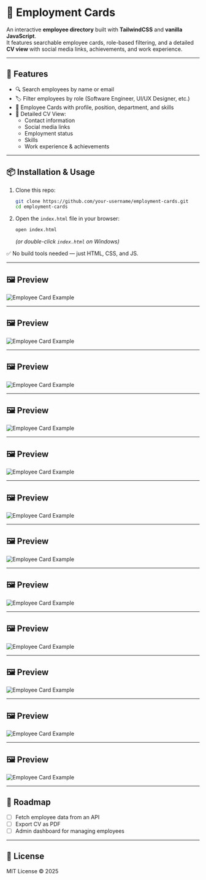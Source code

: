 # 📇 Employment Cards

An interactive **employee directory** built with **TailwindCSS** and **vanilla JavaScript**.  
It features searchable employee cards, role-based filtering, and a detailed **CV view** with social media links, achievements, and work experience.

---

## 🚀 Features

- 🔍 Search employees by name or email  
- 🏷️ Filter employees by role (Software Engineer, UI/UX Designer, etc.)  
- 📑 Employee Cards with profile, position, department, and skills  
- 📄 Detailed CV View:
  - Contact information  
  - Social media links  
  - Employment status  
  - Skills  
  - Work experience & achievements  

---

## 📦 Installation & Usage

1. Clone this repo:

   ```bash
   git clone https://github.com/your-username/employment-cards.git
   cd employment-cards
   ```

2. Open the `index.html` file in your browser:

   ```bash
   open index.html
   ```

   *(or double-click `index.html` on Windows)*

✅ No build tools needed — just HTML, CSS, and JS.

---

## 🖼️ Preview

![Employee Card Example]('https://github.com/kitenebie/WEAPS-SSU-Prototype/blob/main/doc/1.png')

---


## 🖼️ Preview

![Employee Card Example]('https://github.com/kitenebie/WEAPS-SSU-Prototype/blob/main/doc/2.png')

---


## 🖼️ Preview

![Employee Card Example]('https://github.com/kitenebie/WEAPS-SSU-Prototype/blob/main/doc/3.png')

---


## 🖼️ Preview

![Employee Card Example]('https://github.com/kitenebie/WEAPS-SSU-Prototype/blob/main/doc/4.png')

---


## 🖼️ Preview

![Employee Card Example]('https://github.com/kitenebie/WEAPS-SSU-Prototype/blob/main/doc/5.png')

---


## 🖼️ Preview

![Employee Card Example]('https://github.com/kitenebie/WEAPS-SSU-Prototype/blob/main/doc/6.png')

---


## 🖼️ Preview

![Employee Card Example]('https://github.com/kitenebie/WEAPS-SSU-Prototype/blob/main/doc/7.png')

---


## 🖼️ Preview

![Employee Card Example]('https://github.com/kitenebie/WEAPS-SSU-Prototype/blob/main/doc/8.png')

---


## 🖼️ Preview

![Employee Card Example]('https://github.com/kitenebie/WEAPS-SSU-Prototype/blob/main/doc/9.png')

---


## 🖼️ Preview

![Employee Card Example]('https://github.com/kitenebie/WEAPS-SSU-Prototype/blob/main/doc/10.png')

---


## 🖼️ Preview

![Employee Card Example]('https://github.com/kitenebie/WEAPS-SSU-Prototype/blob/main/doc/11.png')

---


## 🖼️ Preview

![Employee Card Example]('https://github.com/kitenebie/WEAPS-SSU-Prototype/blob/main/doc/12.png')

---

## 📌 Roadmap

- [ ] Fetch employee data from an API  
- [ ] Export CV as PDF  
- [ ] Admin dashboard for managing employees  

---

## 📄 License

MIT License © 2025
